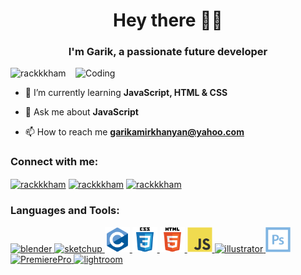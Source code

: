 <h1 align="center">Hey there 🙌🏻</h1>
<h3 align="center">I'm Garik, a passionate future developer</h3>

<img align="right" alt="Coding" width="400" src="https://cutewallpaper.org/28/cyber-wallpaper-gif/cybersecurity-building-a-secure-digital-society.gif">

<p align="left"> <img src="https://komarev.com/ghpvc/?username=rackkkham&label=Profile%20views&color=0e75b6&style=flat" alt="rackkkham" /> </p>

- 🌱 I’m currently learning **JavaScript, HTML & CSS**

- 💬 Ask me about **JavaScript**

- 📫 How to reach me **garikamirkhanyan@yahoo.com**

<h3 align="left">Connect with me:</h3>
<p align="left">
<a href="https://twitter.com/rackkkham" target="blank"><img align="center" src="https://raw.githubusercontent.com/rahuldkjain/github-profile-readme-generator/master/src/images/icons/Social/twitter.svg" alt="rackkkham" height="30" width="40" /></a>
<a href="https://instagram.com/rackkkham" target="blank"><img align="center" src="https://raw.githubusercontent.com/rahuldkjain/github-profile-readme-generator/master/src/images/icons/Social/instagram.svg" alt="rackkkham" height="30" width="40" /></a>
<a href="https://t.me/rackkkham" target="blank"><img align="center" 
src="https://static.vecteezy.com/system/resources/previews/023/986/562/original/telegram-logo-telegram-logo-transparent-telegram-icon-transparent-free-free-png.png"
alt="rackkkham" height="40" width="40" /></a>
</p>

<h3 align="left">Languages and Tools:</h3>

<p align="left"> 
  <a href="https://www.blender.org/" target="_blank" rel="noreferrer"> <img src="https://download.blender.org/branding/community/blender_community_badge_white.svg" alt="blender" width="40" height="40"/> </a> 
  <a href="https://www.sketchup.com" target="_blank" rel="noreferrer"> <img src="https://i.imgur.com/lNa2QtW.png" alt="sketchup" width="40" height="40"/> </a> 
  <a href="https://www.cprogramming.com/" target="_blank" rel="noreferrer"> <img src="https://raw.githubusercontent.com/devicons/devicon/master/icons/c/c-original.svg" alt="c" width="40" height="40"/> </a>
  <a href="https://www.w3schools.com/css/" target="_blank" rel="noreferrer"> <img src="https://raw.githubusercontent.com/devicons/devicon/master/icons/css3/css3-original-wordmark.svg" alt="css3" width="40" height="40"/> </a> 
  <a href="https://www.w3.org/html/" target="_blank" rel="noreferrer"> <img src="https://raw.githubusercontent.com/devicons/devicon/master/icons/html5/html5-original-wordmark.svg" alt="html5" width="40" height="40"/> </a> 
    <a href="https://developer.mozilla.org/en-US/docs/Web/JavaScript" target="_blank" rel="noreferrer"> <img src="https://raw.githubusercontent.com/devicons/devicon/master/icons/javascript/javascript-original.svg" alt="javascript" width="40" height="40"/> </a> 
  <a href="https://www.adobe.com/in/products/illustrator.html" target="_blank" rel="noreferrer"> <img src="https://www.vectorlogo.zone/logos/adobe_illustrator/adobe_illustrator-icon.svg" alt="illustrator" width="40" height="40"/> </a> 
  <a href="https://www.photoshop.com/en" target="_blank" rel="noreferrer"> <img src="https://raw.githubusercontent.com/devicons/devicon/master/icons/photoshop/photoshop-line.svg" alt="photoshop" width="40" height="40"/> </a> 
  <a href="https://www.adobe.com/products/premiere.html" target="_blank" rel="noreferrer"> <img src="https://upload.wikimedia.org/wikipedia/commons/thumb/f/f2/Adobe_Premiere_Pro_Logo.svg/2048px-Adobe_Premiere_Pro_Logo.svg.png" alt="PremierePro" width="40" height="40"/> </a> 
  <a href="https://lightroom.adobe.com" target="_blank" rel="noreferrer"> <img src="https://ourworldinfocus.com/wp-content/uploads/2020/07/Adobe-Lightroom.png" alt="lightroom" width="40" height="40"/> </a>   
</p>

